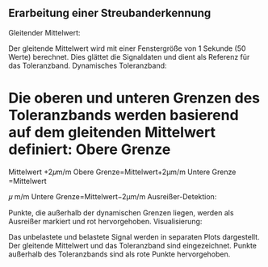 ## Erarbeitung einer Streubanderkennung

Gleitender Mittelwert:

Der gleitende Mittelwert wird mit einer Fenstergröße von 1 Sekunde (50 Werte) berechnet.
Dies glättet die Signaldaten und dient als Referenz für das Toleranzband.
Dynamisches Toleranzband:

Die oberen und unteren Grenzen des Toleranzbands werden basierend auf dem gleitenden Mittelwert definiert:
Obere Grenze
=
Mittelwert
+2𝜇m/m
Obere Grenze=Mittelwert+2μm/m
Untere Grenze
=Mittelwert


𝜇
m/m
Untere Grenze=Mittelwert−2μm/m
Ausreißer-Detektion:

Punkte, die außerhalb der dynamischen Grenzen liegen, werden als Ausreißer markiert und rot hervorgehoben.
Visualisierung:

Das unbelastete und belastete Signal werden in separaten Plots dargestellt.
Der gleitende Mittelwert und das Toleranzband sind eingezeichnet.
Punkte außerhalb des Toleranzbands sind als rote Punkte hervorgehoben.